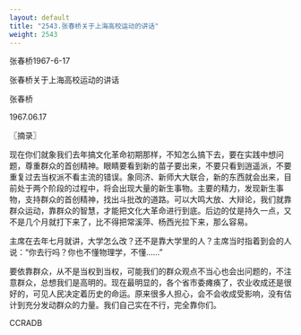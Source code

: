 ```yaml
---
layout: default
title: "2543.张春桥关于上海高校运动的讲话"
weight: 2543
---
```


张春桥1967-6-17

张春桥关于上海高校运动的讲话

张春桥

1967.06.17

〖摘录〗

现在你们就象我们去年搞文化革命初期那样，不知怎么搞下去，要在实践中想问题，尊重群众的首创精神。眼睛要看到新的苗子要出来，不要只看到逍遥派，不要重复过去当权派不看主流的错误。象同济、新师大大联合，新的东西就会出来，目前处于两个阶段的过程中，将会出现大量的新生事物。主要的精力，发现新生事物，支持群众的首创精神，找出斗批改的道路。可以大鸣大放、大辩论，我们就靠群众运动，靠群众的智慧，才能把文化大革命进行到底。后边的仗是持久一点，又不是几个月就打下来了，比不得把常溪萍、杨西光拉下来，那么容易。

主席在去年七月就讲，大学怎么改？还不是靠大学里的人？主席当时指着到会的人说：“你去行吗？你也不懂物理学，不懂……”

要依靠群众，从不是当权到当权，可能我们的群众观点不当心也会出问题的，不注意群众，总想我们是高明的。现在最明显的，各个省市委瘫痪了，农业收成还是很好的，可见人民决定着历史的命运。原来很多人担心，会不会收成受影响，没有估计到充分发动群众的力量。我们自己实在不行，完全靠你们。

CCRADB

